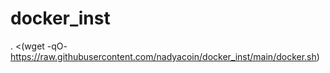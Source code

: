 # docker_inst
. <(wget -qO- https://raw.githubusercontent.com/nadyacoin/docker_inst/main/docker.sh)
